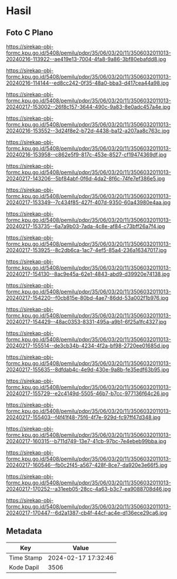 # Hasil

## Foto C Plano

https://sirekap-obj-formc.kpu.go.id/5408/pemilu/pdpr/35/06/03/20/11/3506032011013-20240216-113922--ae419e13-7004-4fa8-9a86-3bf80ebafdd8.jpg

https://sirekap-obj-formc.kpu.go.id/5408/pemilu/pdpr/35/06/03/20/11/3506032011013-20240216-114144--ed8cc242-0f35-48a0-bba3-d417cea44a98.jpg

https://sirekap-obj-formc.kpu.go.id/5408/pemilu/pdpr/35/06/03/20/11/3506032011013-20240217-153002--26f8c157-3644-490c-9a83-8e0adc457a4e.jpg

https://sirekap-obj-formc.kpu.go.id/5408/pemilu/pdpr/35/06/03/20/11/3506032011013-20240216-153552--3d24f8e2-b72d-4438-ba12-a207aa8c763c.jpg

https://sirekap-obj-formc.kpu.go.id/5408/pemilu/pdpr/35/06/03/20/11/3506032011013-20240216-153958--c862e5f9-817c-453e-8527-cf19474369df.jpg

https://sirekap-obj-formc.kpu.go.id/5408/pemilu/pdpr/35/06/03/20/11/3506032011013-20240217-143206--5bf84abf-0f6d-4da2-8f6c-74fe7ef386e5.jpg

https://sirekap-obj-formc.kpu.go.id/5408/pemilu/pdpr/35/06/03/20/11/3506032011013-20240217-153349--7c434f85-427f-407d-9350-60a43980e4aa.jpg

https://sirekap-obj-formc.kpu.go.id/5408/pemilu/pdpr/35/06/03/20/11/3506032011013-20240217-153735--6a7a9b03-7ada-4c8e-af84-c73bff26a7f4.jpg

https://sirekap-obj-formc.kpu.go.id/5408/pemilu/pdpr/35/06/03/20/11/3506032011013-20240217-153925--8c2db6ca-1ac7-4ef5-85a4-236a16347017.jpg

https://sirekap-obj-formc.kpu.go.id/5408/pemilu/pdpr/35/06/03/20/11/3506032011013-20240217-154130--8ac9e45a-62e1-4843-abd9-d39920e74138.jpg

https://sirekap-obj-formc.kpu.go.id/5408/pemilu/pdpr/35/06/03/20/11/3506032011013-20240217-154220--f0cb815e-80bd-4ae7-86dd-53a002f1b976.jpg

https://sirekap-obj-formc.kpu.go.id/5408/pemilu/pdpr/35/06/03/20/11/3506032011013-20240217-154429--48ac0353-8331-495a-a9b1-6f25a1fc4327.jpg

https://sirekap-obj-formc.kpu.go.id/5408/pemilu/pdpr/35/06/03/20/11/3506032011013-20240217-155514--de3cb34b-4234-4f2a-bf98-2720ee01685d.jpg

https://sirekap-obj-formc.kpu.go.id/5408/pemilu/pdpr/35/06/03/20/11/3506032011013-20240217-155635--8dfdab4c-4e9d-430e-9a8b-fe35edf63b95.jpg

https://sirekap-obj-formc.kpu.go.id/5408/pemilu/pdpr/35/06/03/20/11/3506032011013-20240217-155729--e2c4149d-5505-46b7-b7cc-977136f64c26.jpg

https://sirekap-obj-formc.kpu.go.id/5408/pemilu/pdpr/35/06/03/20/11/3506032011013-20240217-155403--f4f41f48-75f6-4f7e-929d-fc97ff47d348.jpg

https://sirekap-obj-formc.kpu.go.id/5408/pemilu/pdpr/35/06/03/20/11/3506032011013-20240217-160315--b711d749-13e7-41cb-97bc-7e4ebeb99bba.jpg

https://sirekap-obj-formc.kpu.go.id/5408/pemilu/pdpr/35/06/03/20/11/3506032011013-20240217-160546--fb0c2f45-a567-428f-8ce7-da920e3e66f5.jpg

https://sirekap-obj-formc.kpu.go.id/5408/pemilu/pdpr/35/06/03/20/11/3506032011013-20240217-170252--a31eeb05-28cc-4a63-b3c7-ea9088708d46.jpg

https://sirekap-obj-formc.kpu.go.id/5408/pemilu/pdpr/35/06/03/20/11/3506032011013-20240217-170447--6d2a1387-cb4f-44cf-ac4e-d136ece29ca6.jpg


## Metadata

| Key        | Value               |
| ---------- | ------------------- |
| Time Stamp | 2024-02-17 17:32:46 |
| Kode Dapil | 3506                |



